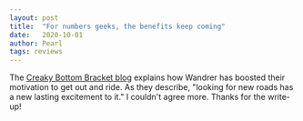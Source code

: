 ```yaml
---
layout: post
title:  "For numbers geeks, the benefits keep coming"
date:   2020-10-01
author: Pearl
tags: reviews
---
```


The [Creaky Bottom Bracket blog](http://www.creakybottombracket.com/home/2020/10/1/review-wandrer-strava-add-on) explains how Wandrer has boosted their motivation to get out and ride. As they describe, "looking for new roads has a new lasting excitement to it." I couldn't agree more. Thanks for the write-up!
